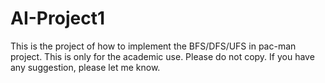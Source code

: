 # AI-Project1
This is the project of how to implement the BFS/DFS/UFS in pac-man project.
This is only for the academic use. 
Please do not copy.
If you have any suggestion, please let me know.
